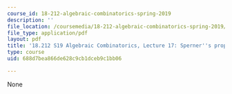 ```yaml
---
course_id: 18-212-algebraic-combinatorics-spring-2019
description: ''
file_location: /coursemedia/18-212-algebraic-combinatorics-spring-2019/688d7bea866de628c9cb1dceb9c1bb06_MIT18_212S19_lec17.pdf
file_type: application/pdf
layout: pdf
title: '18.212 S19 Algebraic Combinatorics, Lecture 17: Sperner''s property and more'
type: course
uid: 688d7bea866de628c9cb1dceb9c1bb06

---
```

None